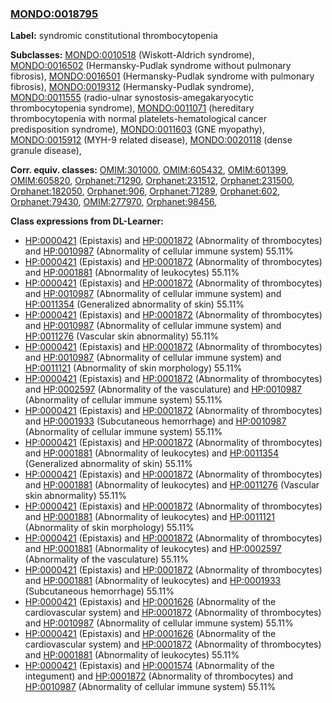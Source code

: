 
### [MONDO:0018795](http://purl.obolibrary.org/obo/MONDO_0018795)
**Label:** syndromic constitutional thrombocytopenia

**Subclasses:** [MONDO:0010518](http://purl.obolibrary.org/obo/MONDO_0010518) (Wiskott-Aldrich syndrome), [MONDO:0016502](http://purl.obolibrary.org/obo/MONDO_0016502) (Hermansky-Pudlak syndrome without pulmonary fibrosis), [MONDO:0016501](http://purl.obolibrary.org/obo/MONDO_0016501) (Hermansky-Pudlak syndrome with pulmonary fibrosis), [MONDO:0019312](http://purl.obolibrary.org/obo/MONDO_0019312) (Hermansky-Pudlak syndrome), [MONDO:0011555](http://purl.obolibrary.org/obo/MONDO_0011555) (radio-ulnar synostosis-amegakaryocytic thrombocytopenia syndrome), [MONDO:0011071](http://purl.obolibrary.org/obo/MONDO_0011071) (hereditary thrombocytopenia with normal platelets-hematological cancer predisposition syndrome), [MONDO:0011603](http://purl.obolibrary.org/obo/MONDO_0011603) (GNE myopathy), [MONDO:0015912](http://purl.obolibrary.org/obo/MONDO_0015912) (MYH-9 related disease), [MONDO:0020118](http://purl.obolibrary.org/obo/MONDO_0020118) (dense granule disease), 

**Corr. equiv. classes:** [OMIM:301000](http://purl.obolibrary.org/obo/OMIM_301000), [OMIM:605432](http://purl.obolibrary.org/obo/OMIM_605432), [OMIM:601399](http://purl.obolibrary.org/obo/OMIM_601399), [OMIM:605820](http://purl.obolibrary.org/obo/OMIM_605820), [Orphanet:71290](http://www.orpha.net/ORDO/Orphanet_71290), [Orphanet:231512](http://www.orpha.net/ORDO/Orphanet_231512), [Orphanet:231500](http://www.orpha.net/ORDO/Orphanet_231500), [Orphanet:182050](http://www.orpha.net/ORDO/Orphanet_182050), [Orphanet:906](http://www.orpha.net/ORDO/Orphanet_906), [Orphanet:71289](http://www.orpha.net/ORDO/Orphanet_71289), [Orphanet:602](http://www.orpha.net/ORDO/Orphanet_602), [Orphanet:79430](http://www.orpha.net/ORDO/Orphanet_79430), [OMIM:277970](http://purl.obolibrary.org/obo/OMIM_277970), [Orphanet:98456](http://www.orpha.net/ORDO/Orphanet_98456), 

**Class expressions from DL-Learner:**

- [HP:0000421](http://purl.obolibrary.org/obo/HP_0000421) (Epistaxis) and [HP:0001872](http://purl.obolibrary.org/obo/HP_0001872) (Abnormality of thrombocytes) and [HP:0010987](http://purl.obolibrary.org/obo/HP_0010987) (Abnormality of cellular immune system) 55.11%
- [HP:0000421](http://purl.obolibrary.org/obo/HP_0000421) (Epistaxis) and [HP:0001872](http://purl.obolibrary.org/obo/HP_0001872) (Abnormality of thrombocytes) and [HP:0001881](http://purl.obolibrary.org/obo/HP_0001881) (Abnormality of leukocytes) 55.11%
- [HP:0000421](http://purl.obolibrary.org/obo/HP_0000421) (Epistaxis) and [HP:0001872](http://purl.obolibrary.org/obo/HP_0001872) (Abnormality of thrombocytes) and [HP:0010987](http://purl.obolibrary.org/obo/HP_0010987) (Abnormality of cellular immune system) and [HP:0011354](http://purl.obolibrary.org/obo/HP_0011354) (Generalized abnormality of skin) 55.11%
- [HP:0000421](http://purl.obolibrary.org/obo/HP_0000421) (Epistaxis) and [HP:0001872](http://purl.obolibrary.org/obo/HP_0001872) (Abnormality of thrombocytes) and [HP:0010987](http://purl.obolibrary.org/obo/HP_0010987) (Abnormality of cellular immune system) and [HP:0011276](http://purl.obolibrary.org/obo/HP_0011276) (Vascular skin abnormality) 55.11%
- [HP:0000421](http://purl.obolibrary.org/obo/HP_0000421) (Epistaxis) and [HP:0001872](http://purl.obolibrary.org/obo/HP_0001872) (Abnormality of thrombocytes) and [HP:0010987](http://purl.obolibrary.org/obo/HP_0010987) (Abnormality of cellular immune system) and [HP:0011121](http://purl.obolibrary.org/obo/HP_0011121) (Abnormality of skin morphology) 55.11%
- [HP:0000421](http://purl.obolibrary.org/obo/HP_0000421) (Epistaxis) and [HP:0001872](http://purl.obolibrary.org/obo/HP_0001872) (Abnormality of thrombocytes) and [HP:0002597](http://purl.obolibrary.org/obo/HP_0002597) (Abnormality of the vasculature) and [HP:0010987](http://purl.obolibrary.org/obo/HP_0010987) (Abnormality of cellular immune system) 55.11%
- [HP:0000421](http://purl.obolibrary.org/obo/HP_0000421) (Epistaxis) and [HP:0001872](http://purl.obolibrary.org/obo/HP_0001872) (Abnormality of thrombocytes) and [HP:0001933](http://purl.obolibrary.org/obo/HP_0001933) (Subcutaneous hemorrhage) and [HP:0010987](http://purl.obolibrary.org/obo/HP_0010987) (Abnormality of cellular immune system) 55.11%
- [HP:0000421](http://purl.obolibrary.org/obo/HP_0000421) (Epistaxis) and [HP:0001872](http://purl.obolibrary.org/obo/HP_0001872) (Abnormality of thrombocytes) and [HP:0001881](http://purl.obolibrary.org/obo/HP_0001881) (Abnormality of leukocytes) and [HP:0011354](http://purl.obolibrary.org/obo/HP_0011354) (Generalized abnormality of skin) 55.11%
- [HP:0000421](http://purl.obolibrary.org/obo/HP_0000421) (Epistaxis) and [HP:0001872](http://purl.obolibrary.org/obo/HP_0001872) (Abnormality of thrombocytes) and [HP:0001881](http://purl.obolibrary.org/obo/HP_0001881) (Abnormality of leukocytes) and [HP:0011276](http://purl.obolibrary.org/obo/HP_0011276) (Vascular skin abnormality) 55.11%
- [HP:0000421](http://purl.obolibrary.org/obo/HP_0000421) (Epistaxis) and [HP:0001872](http://purl.obolibrary.org/obo/HP_0001872) (Abnormality of thrombocytes) and [HP:0001881](http://purl.obolibrary.org/obo/HP_0001881) (Abnormality of leukocytes) and [HP:0011121](http://purl.obolibrary.org/obo/HP_0011121) (Abnormality of skin morphology) 55.11%
- [HP:0000421](http://purl.obolibrary.org/obo/HP_0000421) (Epistaxis) and [HP:0001872](http://purl.obolibrary.org/obo/HP_0001872) (Abnormality of thrombocytes) and [HP:0001881](http://purl.obolibrary.org/obo/HP_0001881) (Abnormality of leukocytes) and [HP:0002597](http://purl.obolibrary.org/obo/HP_0002597) (Abnormality of the vasculature) 55.11%
- [HP:0000421](http://purl.obolibrary.org/obo/HP_0000421) (Epistaxis) and [HP:0001872](http://purl.obolibrary.org/obo/HP_0001872) (Abnormality of thrombocytes) and [HP:0001881](http://purl.obolibrary.org/obo/HP_0001881) (Abnormality of leukocytes) and [HP:0001933](http://purl.obolibrary.org/obo/HP_0001933) (Subcutaneous hemorrhage) 55.11%
- [HP:0000421](http://purl.obolibrary.org/obo/HP_0000421) (Epistaxis) and [HP:0001626](http://purl.obolibrary.org/obo/HP_0001626) (Abnormality of the cardiovascular system) and [HP:0001872](http://purl.obolibrary.org/obo/HP_0001872) (Abnormality of thrombocytes) and [HP:0010987](http://purl.obolibrary.org/obo/HP_0010987) (Abnormality of cellular immune system) 55.11%
- [HP:0000421](http://purl.obolibrary.org/obo/HP_0000421) (Epistaxis) and [HP:0001626](http://purl.obolibrary.org/obo/HP_0001626) (Abnormality of the cardiovascular system) and [HP:0001872](http://purl.obolibrary.org/obo/HP_0001872) (Abnormality of thrombocytes) and [HP:0001881](http://purl.obolibrary.org/obo/HP_0001881) (Abnormality of leukocytes) 55.11%
- [HP:0000421](http://purl.obolibrary.org/obo/HP_0000421) (Epistaxis) and [HP:0001574](http://purl.obolibrary.org/obo/HP_0001574) (Abnormality of the integument) and [HP:0001872](http://purl.obolibrary.org/obo/HP_0001872) (Abnormality of thrombocytes) and [HP:0010987](http://purl.obolibrary.org/obo/HP_0010987) (Abnormality of cellular immune system) 55.11%


